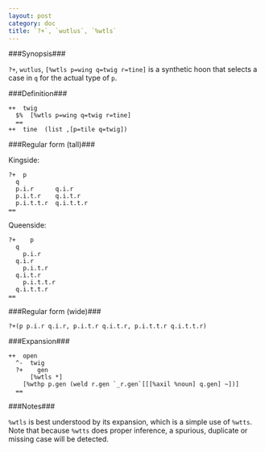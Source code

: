 ```yaml
---
layout: post
category: doc
title: `?+`, `wutlus`, `%wtls`
---
```


###Synopsis###

`?+`, `wutlus`, `[%wtls p=wing q=twig r=tine]` is a synthetic
hoon that selects a case in `q` for the actual type of `p`.

###Definition###

    ++  twig  
      $%  [%wtls p=wing q=twig r=tine]
      ==
    ++  tine  (list ,[p=tile q=twig])

###Regular form (tall)###

Kingside:

    ?+  p
      q
      p.i.r      q.i.r
      p.i.t.r    q.i.t.r
      p.i.t.t.r  q.i.t.t.r
    ==

Queenside:

    ?+    p
      q
        p.i.r      
      q.i.r
        p.i.t.r    
      q.i.t.r
        p.i.t.t.r  
      q.i.t.t.r
    ==

###Regular form (wide)###

    ?+(p p.i.r q.i.r, p.i.t.r q.i.t.r, p.i.t.t.r q.i.t.t.r)

###Expansion###
    
    ++  open
      ^-  twig
      ?+    gen
          [%wtls *]
        [%wthp p.gen (weld r.gen `_r.gen`[[[%axil %noun] q.gen] ~])]
      ==

###Notes###

`%wtls` is best understood by its expansion, which is a simple
use of `%wtts`.  Note that because `%wtts` does proper inference,
a spurious, duplicate or missing case will be detected.

